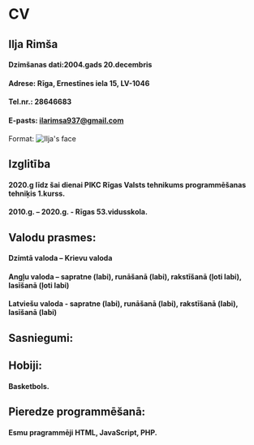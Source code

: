 # CV

## Ilja Rimša

#### Dzimšanas dati:2004.gads 20.decembris
#### Adrese: Rīga, Ernestīnes iela 15, LV-1046
#### Tel.nr.: 28646683
#### E-pasts: ilarimsa937@gmail.com

Format: ![Ilja's face](https://sun9-60.userapi.com/impf/c853528/v853528821/155552/JsSVjgkxSGQ.jpg?size=1620x2160&quality=96&proxy=1&sign=f6a4ebf8b1a1441c41017e60755d450b&type=album)

## Izglitība

#### 2020.g līdz šai dienai PIKC Rīgas Valsts tehnikums programmēšanas tehniķis 1.kurss. 
#### 2010.g. – 2020.g. - Rīgas 53.vidusskola.


## Valodu prasmes:

#### Dzimtā valoda – Krievu valoda
#### Angļu valoda – sapratne (labi), runāšanā (labi), rakstīšanā (ļoti labi), lasīšanā (ļoti labi)
#### Latviešu valoda - sapratne (labi), runāšanā (labi), rakstīšanā (labi), lasīšanā (labi)

## Sasniegumi:

####

## Hobiji:

#### Basketbols.

## Pieredze programmēšanā:

#### Esmu pragrammēji HTML, JavaScript, PHP.
